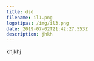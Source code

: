 ```yaml
---
title: dsd
filename: il1.png
logotipas: /img/il3.png
date: 2019-07-02T21:42:27.553Z
description: jhkh
---
```


khjkhj
